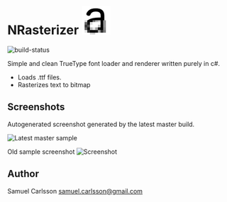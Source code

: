 # NRasterizer ![icon](icon.png "NOpenType icon")

![build-status](https://travis-ci.org/vidstige/NRasterizer.svg?branch=master)

Simple and clean TrueType font loader and renderer written purely in c#.

 * Loads .ttf files.
 * Rasterizes text to bitmap

## Screenshots
Autogenerated screenshot generated by the latest master build.

![Latest master sample](https://s3-us-west-2.amazonaws.com/nrasterizer-artifacts/master/samples/cefhijl.png "Latest master sample")

Old sample screenshot
![Screenshot](screenshots/1.png "Screenshot 1") 

## Author
Samuel Carlsson <samuel.carlsson@gmail.com>
